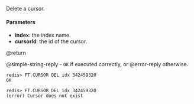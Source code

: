 Delete a cursor.

#### Parameters

* **index**: the index name.
* **cursorId**: the id of the cursor.

@return

@simple-string-reply - `OK` if executed correctly, or @error-reply otherwise.

```
redis> FT.CURSOR DEL idx 342459320
OK
```
```
redis> FT.CURSOR DEL idx 342459320
(error) Cursor does not exist
```